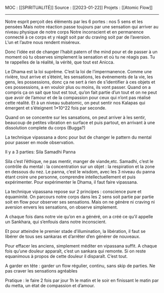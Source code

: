 MOC : [[SPIRITUALITÉ]]
Source : [[2023-01-22]]
Projets : [[Atomic Flow]]
***

Notre esprit perçoit des éléments par les 6 portes : nos 5 sens et les pensées 
Mais notre réaction passe toujours par une sensation qui arriver au niveau physique de notre corps
Notre inconscient et en permanence connecté à ce corps et y réagit soit par du craving soit par de l’aversion.
L’un et l’autre nous rendent miséreux.

Donc l’idée est de changer l’habit patern of the mind pour et de passer à un moment où tu observes simplement la sensation et où tu ne réagis pas.
Tu te rappelles de la réalité, la vérité, que tout est Anicca.

Le Dhama est la loi suprême.
C’est la loi de l’impermanence.
Comme une rivière, tout arrive et s’éteint, les sensations, les événements de la vie, les gens, les possessions, donc ça ne sert à rien de s’identifier à ces objets et ces possessions, a en vouloir plus ou moins, ils vont passer.
Quand on a compris ça on sait que tout est tout, qu’on fait partie d’un tout et on ne peut que avoir de l’amour et de la compassion pour ceux qui n’ont pas réalisé cette réalité.
Et à un niveau subatomic, on peut sentir nos Kalapas qui émergent et s’éteignent 1*10^22 fois par seconde.

Quand on se concentre sur les sansations, on peut arriver à les sentir, beaucoup de petites vibration en surface et puis partout, en arrivant à une dissolution complete du corps (Bugga?)

La technique vipassana a donc pour but de changer le pattern du mental pour passer en mode observation.

Il y a 3 parties: 
Sila
Samadhi
Panna

Sila c’est l’éthique, ne pas mentir, manger de viande,etc.
Samadhi, c’est le contrôle du mental : la concentration sur un objet : la respiration et la zone en dessous du nez.
Le panna, c’est le wisdom, avec les 3 niveau du panna étant croire une personne, comprendre intellectuellement et puis expérimenter. Pour expérimenter le Dhama, il faut faire vipassana.

La technique vipassana repose sur 2 principes : conscience pure et équaminité.
On parcours notre corps dans les 2 sens soit partie par partie soit en flow pour observer ses sensations.
Mais on ne génère ni craving ni aversion envers les sensations, on observe simplement.

A chaque fois dans notre vie qu’on en a généré, on a créé ce qu’il appelle un Sankhara, qui s’enfouis dans notre inconscient.

Et pour atteindre le premier stade d’illumination, la libération, il faut se libérer de tous ses sankaras et d’arrêter d’en générer de nouveaux. 

Pour effacer les anciens, simplement méditer en vipassana suffit.
A chaque fois qu’une douleur apparaît, c’est un sankara qui remonte. Si on reste equanimous à propos de cette douleur il disparaît. C’est tout.

A garder en tête : garder un flow régulier, continu, sans skip de parties. 
Ne pas craver les sensations agréables 


Pratique : le faire 2 fois par jour 1h le matin et le soir en finissant le matin par du metta, un état de compassion et d’amour. 
